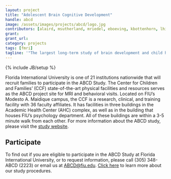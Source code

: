 ```yaml
---
layout: project
title: "Adolescent Brain Cognitive Development"
handle: abcd
image: /assets/images/projects/abcd/logo.jpg
contributors: [alaird, msutherland, mriedel, eboeving, kbottenhorn, lhill, rpintos, cgreaves, calvarez, lucros, agonzalez, jforeman]
grant:
grant_url:
category: projects
tags: [fmri]
tagline: '"The largest long-term study of brain development and child health in the United States."'
---
```

{% include JB/setup %}

Florida International University is one of 21 institutions nationwide that will recruit families to participate in the ABCD Study. The Center for Children and Families’ (CCF) state-of-the-art physical facilities and resources serves as the ABCD project site for MRI and behavioral visits. Located on FIU’s Modesto A. Maidique campus, the CCF is a research, clinical, and training facility with 36 faculty affiliates. It has facilities in three buildings in the Academic Health Center (AHC) complex, as well as in the building that houses FIU’s psychology department. All of these buildings are within a 3-5 minute walk from each other. For more information about the ABCD study, please visit the [study website](https://abcdstudy.org/index.html).

## Participate

To find out if you are eligible to participate in the ABCD Study at Florida International University, or to request information, please call (305) 348-ABCD (2223) or email us at [ABCD@fiu.edu](mailto:ABCD@fiu.edu). [Click here](https://abcdstudy.org/study-procedures.html) to learn more about our study procedures.
